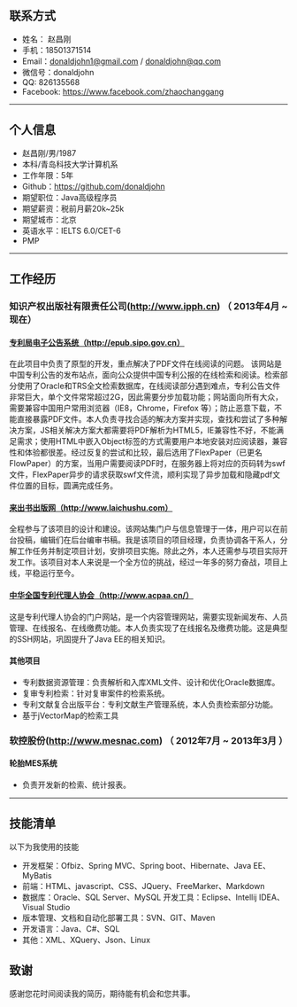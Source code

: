 ## 联系方式
- 姓名： 赵昌刚
- 手机：18501371514
- Email：donaldjohn1@gmail.com / donaldjohn@qq.com
- 微信号：donaldjohn
- QQ: 826135568
- Facebook: https://www.facebook.com/zhaochanggang      
---

## 个人信息
 - 赵昌刚/男/1987
 - 本科/青岛科技大学计算机系
 - 工作年限：5年
 - Github：https://github.com/donaldjohn
 - 期望职位：Java高级程序员
 - 期望薪资：税前月薪20k~25k
 - 期望城市：北京
 - 英语水平：IELTS 6.0/CET-6
 - PMP
---

## 工作经历

### 知识产权出版社有限责任公司(http://www.ipph.cn) （ 2013年4月 ~ 现在）

#### <a href='http://epub.sipo.gov.cn'>专利局电子公告系统（http://epub.sipo.gov.cn）</a>
在此项目中负责了原型的开发，重点解决了PDF文件在线阅读的问题。
该网站是中国专利公告的发布站点，面向公众提供中国专利公报的在线检索和阅读。检索部分使用了Oracle和TRS全文检索数据库，在线阅读部分遇到难点，专利公告文件非常巨大，单个文件常常超过2G，因此需要分步加载功能；网站面向所有大众，需要兼容中国用户常用浏览器（IE8，Chrome，Firefox 等）；防止恶意下载，不能直接暴露PDF文件。本人负责寻找合适的解决方案并实现，查找和尝试了多种解决方案，JS相关解决方案大都需要将PDF解析为HTML5，IE兼容性不好，不能满足需求；使用HTML中嵌入Object标签的方式需要用户本地安装对应阅读器，兼容性和体验都很差。经过反复的尝试和比较，最后选用了FlexPaper（已更名FlowPaper）的方案，当用户需要阅读PDF时，在服务器上将对应的页码转为swf文件，FlexPaper异步的请求获取swf文件流，顺利实现了异步加载和隐藏pdf文件位置的目标，圆满完成任务。

#### <a href="http://www.laichushu.com/">来出书出版网（http://www.laichushu.com）</a>
全程参与了该项目的设计和建设。该网站集门户与信息管理于一体，用户可以在前台投稿，编辑们在后台编审书稿。我是该项目的项目经理，负责协调各干系人，分解工作任务并制定项目计划，安排项目实施。除此之外，本人还需参与项目实际开发工作。该项目对本人来说是一个全方位的挑战，经过一年多的努力奋战，项目上线，平稳运行至今。

#### <a href="http://www.acpaa.cn/">中华全国专利代理人协会（http://www.acpaa.cn/）</a>
这是专利代理人协会的门户网站，是一个内容管理网站，需要实现新闻发布、人员管理、在线报名、在线缴费功能。本人负责实现了在线报名及缴费功能。这是典型的SSH网站，巩固提升了Java EE的相关知识。
#### 其他项目
- 专利数据资源管理：负责解析和入库XML文件、设计和优化Oracle数据库。
- 复审专利检索：针对复审案件的检索系统。
- 专利文献复合出版平台：专利文献生产管理系统，本人负责检索部分功能。
- 基于jVectorMap的检索工具

### 软控股份(http://www.mesnac.com) （ 2012年7月 ~ 2013年3月 ）

#### 轮胎MES系统
- 负责开发新的检索、统计报表。
---
## 技能清单

以下为我使用的技能
- 开发框架：Ofbiz、Spring MVC、Spring boot、Hibernate、Java EE、MyBatis
- 前端：HTML、javascript、CSS、JQuery、FreeMarker、Markdown
- 数据库：Oracle、SQL Server、MySQL
  开发工具：Eclipse、Intellij IDEA、Visual Studio
- 版本管理、文档和自动化部署工具：SVN、GIT、Maven
- 开发语言：Java、C#、SQL
-  其他：XML、XQuery、Json、Linux

## 致谢
感谢您花时间阅读我的简历，期待能有机会和您共事。
